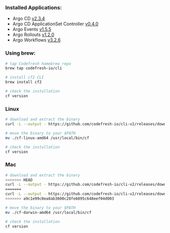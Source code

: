 ### Installed Applications:

- Argo CD [v2.3.4](https://github.com/argoproj/argo-cd/releases/tag/v2.3.4)
- Argo CD ApplicationSet Controller [v0.4.0](https://github.com/argoproj-labs/applicationset/releases/tag/v0.4.0)
- Argo Events [v1.5.5](https://github.com/argoproj/argo-events/releases/tag/v1.5.5)
- Argo Rollouts [v1.2.0](https://github.com/argoproj/argo-rollouts/releases/tag/v1.2.0)
- Argo Workflows [v3.2.6](https://github.com/argoproj/argo-workflows/releases/tag/v3.2.6)

### Using brew:

```bash
# tap Codefresh homebrew repo
brew tap codefresh-io/cli

# install cf2 CLI
brew install cf2

# check the installation
cf version
```

### Linux

```bash
# download and extract the binary
curl -L --output - https://github.com/codefresh-io/cli-v2/releases/download/v0.1.6/cf-linux-amd64.tar.gz | tar zx

# move the binary to your $PATH
mv ./cf-linux-amd64 /usr/local/bin/cf

# check the installation
cf version
```

### Mac

```bash
# download and extract the binary
<<<<<<< HEAD
curl -L --output - https://github.com/codefresh-io/cli-v2/releases/download/v0.1.2/cf-darwin-amd64.tar.gz | tar zx
=======
curl -L --output - https://github.com/codefresh-io/cli-v2/releases/download/v0.1.6/cf-darwin-amd64.tar.gz | tar zx
>>>>>>> a9c1e99c0ea8ab3600c28fe6895c648eef04d003

# move the binary to your $PATH
mv ./cf-darwin-amd64 /usr/local/bin/cf

# check the installation
cf version
```
